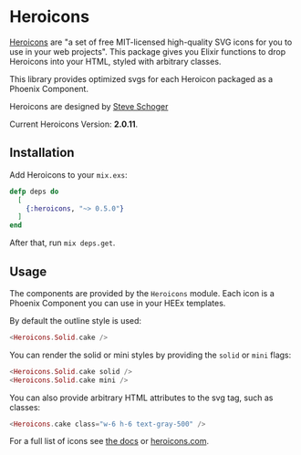 # Heroicons

[Heroicons](heroicons.com) are "a set of free MIT-licensed high-quality SVG icons for you to use in your web projects". This package gives you Elixir functions to drop Heroicons into your HTML, styled with arbitrary classes.

This library provides optimized svgs for each Heroicon packaged as a Phoenix Component.

Heroicons are designed by [Steve Schoger](https://twitter.com/steveschoger)

Current Heroicons Version: **2.0.11**.

## Installation

Add Heroicons to your `mix.exs`:

```elixir
defp deps do
  [
    {:heroicons, "~> 0.5.0"}
  ]
end
```

After that, run `mix deps.get`.

## Usage

The components are provided by the `Heroicons` module. Each icon is a Phoenix Component you can use in your HEEx templates.

By default the outline style is used:

```eex
<Heroicons.Solid.cake />
```

You can render the solid or mini styles by providing the `solid` or `mini` flags:

```eex
<Heroicons.Solid.cake solid />
<Heroicons.Solid.cake mini />
```

You can also provide arbitrary HTML attributes to the svg tag, such as classes:

```eex
<Heroicons.cake class="w-6 h-6 text-gray-500" />
```

For a full list of icons see [the docs](https://hexdocs.pm/heroicons/api-reference.html) or [heroicons.com](https://heroicons.com/).
